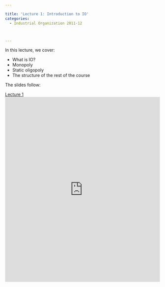 ```yaml
---

title: 'Lecture 1: Introduction to IO'
categories:
  - Industrial Organization 2011-12



---
```

In this lecture, we cover:

<ul><li>What is IO?</li><li>Monopoly</li><li>Static oligopoly</li><li>The structure of the rest of the course</li></ul>The slides follow:


<a title="View Lecture 1 on Scribd" href="https://www.scribd.com/doc/67599097/Lecture-1" >Lecture 1</a><iframe src="https://www.scribd.com/embeds/67599097/content?start_page=1&view_mode=slideshow&access_key=key-27lul3l92hkrfjvjejpg" data-auto-height="true" data-aspect-ratio="1.33333333333333" scrolling="no" width="100%" height="600" frameborder="0"></iframe>